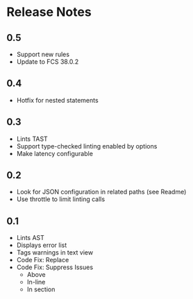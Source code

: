 Release Notes
============

0.5
----

* Support new rules
* Update to FCS 38.0.2

0.4
----

* Hotfix for nested statements

0.3
----

* Lints TAST
* Support type-checked linting enabled by options
* Make latency configurable

0.2
----

* Look for JSON configuration in related paths (see Readme)
* Use throttle to limit linting calls

0.1
----

* Lints AST
* Displays error list 
* Tags warnings in text view
* Code Fix: Replace
* Code Fix: Suppress Issues
  * Above
  * In-line
  * In section
